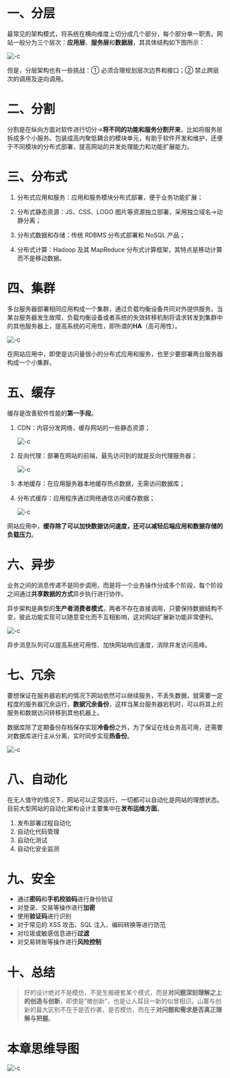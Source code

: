 # 一、分层

最常见的架构模式，将系统在横向维度上切分成几个部分，每个部分单一职责。网站一般分为三个层次：**应用层**、**服务层**和**数据层**，其具体结构如下图所示：

![-c](http://om1o84p1p.bkt.clouddn.com/2017-03-15-160005417331710.jpg)

但是，分层架构也有一些挑战：① 必须合理规划层次边界和接口；② 禁止跨层次的调用及逆向调用。

# 二、分割

分割是在纵向方面对软件进行切分->**将不同的功能和服务分割开来**，比如将服务层拆成多个小服务。包装成高内聚低耦合的模块单元，有助于软件开发和维护，还便于不同模块的分布式部署，提高网站的并发处理能力和功能扩展能力。

# 三、分布式

1.  分布式应用和服务：应用和服务模块分布式部署，便于业务功能扩展；

2.  分布式静态资源：JS、CSS、LOGO 图片等资源独立部署，采用独立域名->动静分离；

3.  分布式数据和存储：传统 RDBMS 分布式部署和 NoSQL 产品；

4.  分布式计算：Hadoop 及其 MapReduce 分布式计算框架，其特点是移动计算而不是移动数据。

# 四、集群

多台服务器部署相同应用构成一个集群，通过负载均衡设备共同对外提供服务。当某台服务器发生故障，负载均衡设备或者系统的失效转移机制将请求转发到集群中的其他服务器上，提高系统的可用性，即所谓的**HA**（高可用性）。

![-c](http://om1o84p1p.bkt.clouddn.com/2017-03-15-160023277175772.jpg)

在网站应用中，即使是访问量很小的分布式应用和服务，也至少要部署两台服务器构成一个小集群。

# 五、缓存

缓存是改善软件性能的**第一手段**。

1.  CDN：内容分发网络，缓存网站的一些静态资源；

    ![-c](http://om1o84p1p.bkt.clouddn.com/2017-03-15-161304063169343.jpg)

2.  反向代理：部署在网站的前端，最先访问到的就是反向代理服务器；

    ![-c](http://om1o84p1p.bkt.clouddn.com/2017-03-15-161307343639169.png)

3.  本地缓存：在应用服务器本地缓存热点数据，无需访问数据库；

4.  分布式缓存：应用程序通过网络通信访问缓存数据；

    ![-c](http://om1o84p1p.bkt.clouddn.com/2017-03-15-160028549996859.jpg)

网站应用中，**缓存除了可以加快数据访问速度，还可以减轻后端应用和数据存储的负载压力**。

# 六、异步

业务之间的消息传递不是同步调用，而是将一个业务操作分成多个阶段，每个阶段之间通过**共享数据的方式**异步执行进行协作。

异步架构是典型的**生产者消费者模式**，两者不存在直接调用，只要保持数据结构不变，彼此功能实现可以随意变化而不互相影响，这对网站扩展新功能非常便利。

![-c](http://om1o84p1p.bkt.clouddn.com/2017-03-15-160035237024277.png)

异步消息队列可以提高系统可用性、加快网站响应速度，消除并发访问高峰。

# 七、冗余

要想保证在服务器宕机的情况下网站依然可以继续服务，不丢失数据，就需要一定程度的服务器冗余运行，**数据冗余备份**，这样当某台服务器宕机时，可以将其上的服务和数据访问转移到其他机器上。

数据库除了定期备份存档保存实现**冷备份**之外，为了保证在线业务高可用，还需要对数据库进行主从分离，实时同步实现**热备份**。

![-c](http://om1o84p1p.bkt.clouddn.com/2017-03-15-160040420616072.jpg)

# 八、自动化

在无人值守的情况下，网站可以正常运行，一切都可以自动化是网站的理想状态。目前大型网站的自动化架构设计主要集中在**发布运维方面**。

1.  发布部署过程自动化
2.  自动化代码管理
3.  自动化测试
4.  自动化安全监测

# 九、安全

* 通过**密码**和**手机校验码**进行身份验证
* 对登录、交易等操作进行**加密**
* 使用**验证码**进行识别
* 对于常见的 XSS 攻击、SQL 注入、编码转换等进行防范
* 对垃圾或敏感信息进行**过滤**
* 对交易转账等操作进行**风险控制**

# 十、总结

> 好的设计绝对不是模仿，不是生搬硬套某个模式，而是**对问题深刻理解之上的创造与创新**，即使是“微创新”，也是让人耳目一新的似曾相识。山寨与创新的最大区别不在于是否抄袭，是否模仿，而在于**对问题和需求是否真正理解与把握**。

# 本章思维导图

![-c](http://om1o84p1p.bkt.clouddn.com/2017-03-15-152353459996748.jpg)
